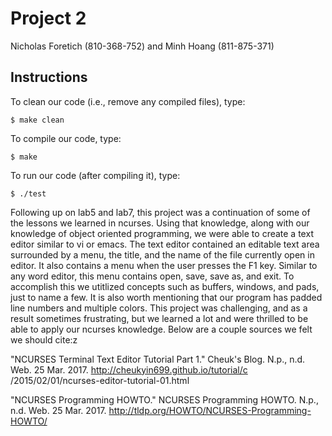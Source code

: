 # Project 2

Nicholas Foretich (810-368-752) and Minh Hoang (811-875-371)

## Instructions

To clean our code (i.e., remove any compiled files), type:

```
$ make clean
```

To compile our code, type:

```
$ make
```

To run our code (after compiling it), type:

```
$ ./test

```
Following up on lab5 and lab7, this project was a continuation
of some of the lessons we learned in ncurses. Using that knowledge,
along with our knowledge of object oriented programming, we were able
to create a text editor similar to vi or emacs. The text editor contained
an editable text area surrounded by a menu, the title, and the name
of the file currently open in editor. It also contains a menu when the
user presses the F1 key. Similar to any word editor, this menu contains
open, save, save as, and exit. To accomplish this we utitlized concepts 
such as buffers, windows, and pads, just to name a few. It is also
worth mentioning that our program has padded line numbers and multiple
colors. This project was challenging, and as a result sometimes frustrating, but
we learned a lot and were thrilled to be able to apply our ncurses knowledge.
Below are a couple sources we felt we should cite:z



"NCURSES Terminal Text Editor Tutorial Part 1." Cheuk's Blog. N.p., n.d. Web. 25 Mar. 2017. http://cheukyin699.github.io/tutorial/c /2015/02/01/ncurses-editor-tutorial-01.html


"NCURSES Programming HOWTO." NCURSES Programming HOWTO. N.p., n.d. Web. 25 Mar. 2017. http://tldp.org/HOWTO/NCURSES-Programming-HOWTO/
